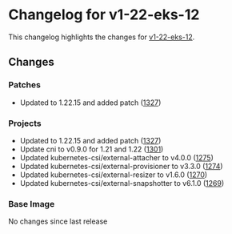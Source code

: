 # Changelog for v1-22-eks-12

This changelog highlights the changes for [v1-22-eks-12](https://github.com/aws/eks-distro/tree/v1-22-eks-12).

## Changes

### Patches
* Updated to 1.22.15 and added patch ([1327](https://github.com/aws/eks-distro/pull/1327))

### Projects
* Updated to 1.22.15 and added patch ([1327](https://github.com/aws/eks-distro/pull/1327))
* Update cni to v0.9.0 for 1.21 and 1.22 ([1301](https://github.com/aws/eks-distro/pull/1301))
* Updated kubernetes-csi/external-attacher to v4.0.0 ([1275](https://github.com/aws/eks-distro/pull/1275))
* Updated kubernetes-csi/external-provisioner to v3.3.0 ([1274](https://github.com/aws/eks-distro/pull/1274))
* Updated kubernetes-csi/external-resizer to v1.6.0 ([1270](https://github.com/aws/eks-distro/pull/1270))
* Updated kubernetes-csi/external-snapshotter to v6.1.0 ([1269](https://github.com/aws/eks-distro/pull/1269))

### Base Image
No changes since last release

